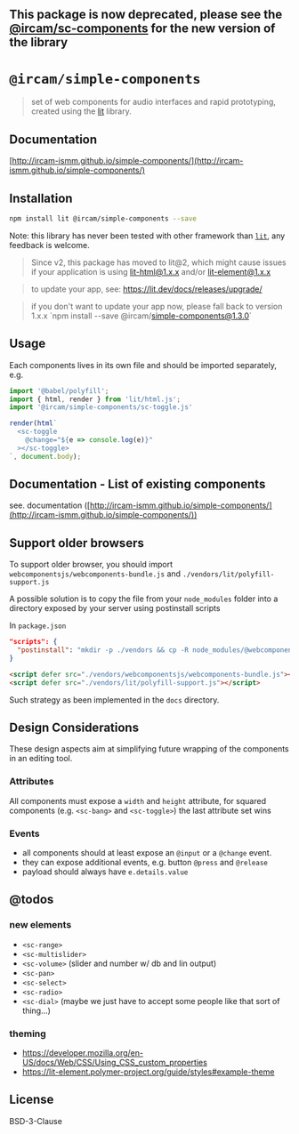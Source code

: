 ## This package is now deprecated, please see the [@ircam/sc-components](https://github.com/ircam-ismm/sc-components) for the new version of the library

# `@ircam/simple-components`

> set of web components for audio interfaces and rapid prototyping, created using the [lit](https://lit.dev/) library.

## Documentation

[http://ircam-ismm.github.io/simple-components/](http://ircam-ismm.github.io/simple-components/)

## Installation

```sh
npm install lit @ircam/simple-components --save
```

Note: this library has never been tested with other framework than [`lit`](https://lit.dev/docs/releases/upgrade/), any feedback is welcome.

> Since v2, this package has moved to lit@2, which might cause issues if your
> application is using lit-html@1.x.x and/or lit-element@1.x.x

> to update your app, see: https://lit.dev/docs/releases/upgrade/

> if you don't want to update your app now, please fall back to version 1.x.x
\`npm install --save @ircam/simple-components@1.3.0\`

## Usage

Each components lives in its own file and should be imported separately, e.g.

```js 
import '@babel/polyfill';
import { html, render } from 'lit/html.js';
import '@ircam/simple-components/sc-toggle.js'

render(html`
  <sc-toggle
    @change="${e => console.log(e)}"
  ></sc-toggle>
`, document.body);
```

## Documentation - List of existing components

see. documentation ([http://ircam-ismm.github.io/simple-components/](http://ircam-ismm.github.io/simple-components/))

## Support older browsers

To support older browser, you should import `webcomponentsjs/webcomponents-bundle.js` and `./vendors/lit/polyfill-support.js`

A possible solution is to copy the file from your `node_modules` folder into a directory
exposed by your server using postinstall scripts

In `package.json`

```json
"scripts": {
  "postinstall": "mkdir -p ./vendors && cp -R node_modules/@webcomponents/webcomponentsjs ./vendors/ && cp -R node_modules/lit ./vendors/",
}
```

```html
<script defer src="./vendors/webcomponentsjs/webcomponents-bundle.js"></script>
<script defer src="./vendors/lit/polyfill-support.js"></script> 
```

Such strategy as been implemented in the `docs` directory.

## Design Considerations

These design aspects aim at simplifying future wrapping of the components in an editing tool.

### Attributes

All components must expose a `width` and `height` attribute, for squared components (e.g. `<sc-bang>` and `<sc-toggle>`) the last attribute set wins

### Events

- all components should at least expose an `@input` or a `@change` event.
- they can expose additional events, e.g. button `@press` and `@release`
- payload should always have `e.details.value`

## @todos

### new elements

- `<sc-range>`
- `<sc-multislider>`
- `<sc-volume>` (slider and number w/ db and lin output)
- `<sc-pan>`
- `<sc-select>`
- `<sc-radio>`
- `<sc-dial>` (maybe we just have to accept some people like that sort of thing...)

### theming
  + https://developer.mozilla.org/en-US/docs/Web/CSS/Using_CSS_custom_properties
  + https://lit-element.polymer-project.org/guide/styles#example-theme

## License

BSD-3-Clause

